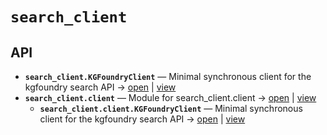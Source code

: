 # `search_client`

<!-- START doctoc generated TOC please keep comment here to allow auto update -->
<!-- END doctoc generated TOC please keep comment here to allow auto update -->

## API
- **`search_client.KGFoundryClient`** — Minimal synchronous client for the kgfoundry search API → [open](./client.py:41:1) | [view](https://github.com/paul-heyse/kgfoundry/blob/0158375af4dd3ecccea4eb2e12a69dcba52db136/src/search_client/client.py#L41-L94)
- **`search_client.client`** — Module for search_client.client → [open](./client.py:1:1) | [view](https://github.com/paul-heyse/kgfoundry/blob/0158375af4dd3ecccea4eb2e12a69dcba52db136/src/search_client/client.py#L1)
  - **`search_client.client.KGFoundryClient`** — Minimal synchronous client for the kgfoundry search API → [open](./client.py:41:1) | [view](https://github.com/paul-heyse/kgfoundry/blob/0158375af4dd3ecccea4eb2e12a69dcba52db136/src/search_client/client.py#L41-L94)
